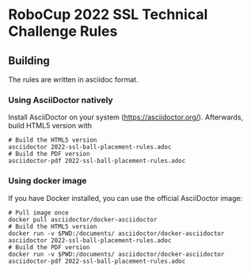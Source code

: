 # RoboCup 2022 SSL Technical Challenge Rules

## Building

The rules are written in asciidoc format.

### Using AsciiDoctor natively

Install AsciiDoctor on your system (https://asciidoctor.org/). Afterwards,
build HTML5 version with

```
# Build the HTML5 version
asciidoctor 2022-ssl-ball-placement-rules.adoc
# Build the PDF version
asciidoctor-pdf 2022-ssl-ball-placement-rules.adoc
```

### Using docker image

If you have Docker installed, you can use the official AsciiDoctor image:

```
# Pull image once
docker pull asciidoctor/docker-asciidoctor
# Build the HTML5 version
docker run -v $PWD:/documents/ asciidoctor/docker-asciidoctor asciidoctor 2022-ssl-ball-placement-rules.adoc
# Build the PDF version
docker run -v $PWD:/documents/ asciidoctor/docker-asciidoctor asciidoctor-pdf 2022-ssl-ball-placement-rules.adoc
```
